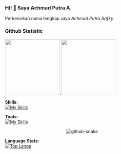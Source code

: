 ### Hi! 👋 Saya Achmad Putra A.

Perkenalkan nama lengkap saya *Achmad Putra Arifky*.

### Github Statistic
<p align="left">
<a href="https://github.com/AchmadPutraA12">
  <img height="180em" src="https://github-readme-stats-eight-theta.vercel.app/api?username=AchmadPutraA12&show_icons=true&theme=algolia&include_all_commits=true&count_private=true"/>
  <img height="180em" src="https://github-readme-stats-eight-theta.vercel.app/api/top-langs/?username=AchmadPutraA12&layout=compact&langs_count=8&theme=algolia"/>
</a>
</p>

**Skills:**<br>
[![My Skills](https://skillicons.dev/icons?i=cpp,py,java,javascript,typescript,vue,react,flutter,bootstrap,laravel,tailwind,dart&theme=dark)](https://skillicons.dev)

**Tools:**<br>
[![My Skills](https://skillicons.dev/icons?i=androidstudio,visualstudio,vscode,powershell,github,gitlab,figma&theme=dark)](https://skillicons.dev)

<div align="center">
  <picture>
    <source media="(prefers-color-scheme: dark)" srcset="https://github.com/AchmadPutraA12/AchmadPutraA12/blob/main/github-contribution-grid-snake-dark.svg" />
    <source media="(prefers-color-scheme: light), (prefers-color-scheme: no-preference)" srcset="https://github.com/fatkhurrhn/fatkhurrhn/blob/main/github-contribution-grid-snake.svg" />
    <img src="https://github.com/fatkhurrhn/fatkhurrhn/blob/main/github-contribution-grid-snake.svg" alt="github-snake" />
  </picture>
</div>

**Language Stats:**<br>
[![Top Langs](https://github-readme-stats.vercel.app/api/top-langs/?username=AchmadPutraA12&layout=compact&theme=onedark)](https://github.com/anuraghazra/github-readme-stats)


